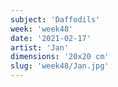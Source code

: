 ```yaml
---
subject: 'Daffodils'
week: 'week48'
date: '2021-02-17'
artist: 'Jan'
dimensions: '20x20 cm'
slug: 'week48/Jan.jpg'
---
```

